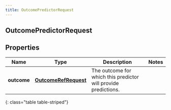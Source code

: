 ```yaml
---
title: OutcomePredictorRequest
---
```

## OutcomePredictorRequest


## Properties

| Name | Type | Description | Notes |
| ------------ | ------------- | ------------- | ------------- |
| **outcome** | <!----><!---->[**OutcomeRefRequest**](OutcomeRefRequest.html)<!----> | The outcome for which this predictor will provide predictions. |  |
{: class="table table-striped"}



